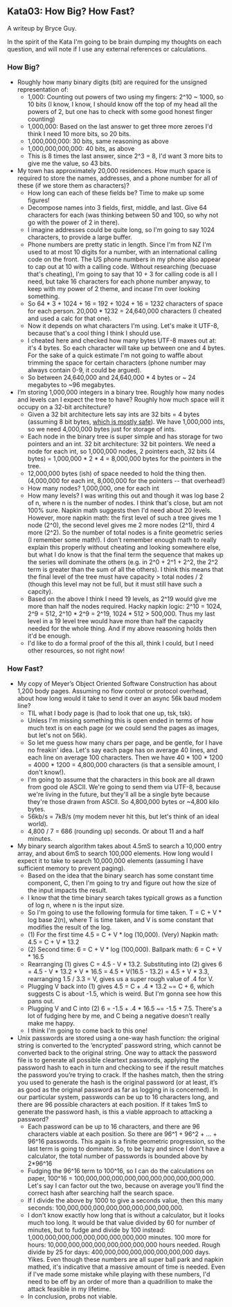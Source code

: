 ## Kata03: How Big? How Fast?

A writeup by Bryce Guy.

In the spirit of the Kata I'm going to be brain dumping my thoughts on each question, and will note if I use any external references or calculations.

### How Big?

- Roughly how many binary digits (bit) are required for the unsigned representation of:
  - 1,000: Counting out powers of two using my fingers: 2^10 ~ 1000, so 10 bits (I know, I know, I should know off the top of my head all the powers of 2, but one has to check with some good honest finger counting)
  - 1,000,000: Based on the last answer to get three more zeroes I'd think I need 10 more bits, so 20 bits.
  - 1,000,000,000: 30 bits, same reasoning as above
  - 1,000,000,000,000: 40 bits, as above
  - This is 8 times the last answer, since 2^3 = 8, I'd want 3 more bits to give me the value, so 43 bits.
- My town has approximately 20,000 residences. How much space is required to store the names, addresses, and a phone number for all of these (if we store them as characters)?
  - How long can each of these fields be? Time to make up some figures!
  - Decompose names into 3 fields, first, middle, and last. Give 64 characters for each (was thinking between 50 and 100, so why not go with the power of 2 in there).
  - I imagine addresses could be quite long, so I'm going to say 1024 characters, to provide a large buffer.
  - Phone numbers are pretty static in length. Since I'm from NZ I'm used to at most 10 digits for a number, with an international calling code on the front. The US phone numbers in my phone also appear to cap out at 10 with a calling code. Without researching (becuase that's cheating), I'm going to say that 10 + 3 for calling code is all I need, but take 16 characters for each phone number anyway, to keep with my power of 2 theme, and incase I'm over looking something.
  - So 64 * 3 + 1024 + 16 = 192 + 1024 + 16 = 1232 characters of space for each person. 20,000 * 1232 = 24,640,000 characters (I cheated and used a calc for that one).
  - Now it depends on what characters I'm using. Let's make it UTF-8, because that's a cool thing I think I should use.
  - I cheated here and checked how many bytes UTF-8 maxes out at: it's 4 bytes. So each character will take up between one and 4 bytes. For the sake of a quick estimate I'm not going to waffle about trimming the space for certain characters (phone number may always contain 0-9, it could be argued).
  - So between 24,640,000 and 24,640,000 * 4 bytes or ~ 24 megabytes to ~96 megabytes.
- I’m storing 1,000,000 integers in a binary tree. Roughly how many nodes and levels can I expect the tree to have? Roughly how much space will it occupy on a 32-bit architecture?
  - Given a 32 bit architecture lets say ints are 32 bits = 4 bytes (assuming 8 bit bytes, [which is mostly safe](https://isocpp.org/wiki/faq/intrinsic-types#very-large-bytes)). We have 1,000,000 ints, so we need 4,000,000 bytes just for storage of ints.
  - Each node in the binary tree is super simple and has storage for two pointers and an int. 32 bit architecture: 32 bit pointers. We need a node for each int, so 1,000,000 nodes, 2 pointers each, 32 bits (4 bytes) = 1,000,000 * 2 * 4 = 8,000,000 bytes for the pointers in the tree.
  - 12,000,000 bytes (ish) of space needed to hold the thing then. (4,000,000 for each int, 8,000,000 for the pointers -- that overhead!)
  - How many nodes? 1,000,000, one for each int
  - How many levels? I was writing this out and though it was log base 2 of n, where n is the number of nodes. I think that's close, but am not 100% sure. Napkin math suggests then I'd need about 20 levels. However, more napkin math: the first level of such a tree gives me 1 node (2^0), the second level gives me 2 more nodes (2^1), third 4 more (2^2). So the number of total nodes is a finite geometric series (I remember some math!). I don't remember enough math to really explain this properly without cheating and looking somewhere else, but what I do know is that the final term the sequence that makes up the series will dominate the others (e.g. in 2^0 + 2^1 + 2^2, the 2^2 term is greater than the sum of all the others). I think this means that the final level of the tree must have capacity > total nodes / 2 (though this level may not be full, but it must still have such a capcity).
  - Based on the above I think I need 19 levels, as 2^19 would give me more than half the nodes required. Hacky napkin logic: 2^10 = 1024, 2^9 = 512, 2^10 * 2^9 = 2^19, 1024 * 512 > 500,000. Thus my last level in a 19 level tree would have more than half the capacity needed for the whole thing. And if my above reasoning holds then it'd be enough.
  - I'd like to do a formal proof of the this all, think I could, but I need other resources, so not right now!

### How Fast?

- My copy of Meyer’s Object Oriented Software Construction has about 1,200 body pages. Assuming no flow control or protocol overhead, about how long would it take to send it over an async 56k baud modem line?
  - TIL what I body page is (had to look that one up, tsk, tsk).
  - Unless I'm missing something this is open ended in terms of how much text is on each page (or we could send the pages as images, but let's not on 56k).
  - So let me guess how many chars per page, and be gentle, for I have no freakin' idea. Let's say each page has on average 40 lines, and each line on average 100 characters. Then we have 40 * 100 * 1200 = 4000 * 1200 = 4,800,000 characters (is that a sensible amount, I don't know!).
  - I'm going to assume that the characters in this book are all drawn from good ole ASCII. We're going to send them via UTF-8, because we're living in the future, but they'll all be a single byte because they're those drawn from ASCII. So 4,800,000 bytes or ~4,800 kilo bytes.
  - 56kb/s = 7kB/s (my modem never hit this, but let's think of an ideal world).
  - 4,800 / 7 = 686 (rounding up) seconds. Or about 11 and a half minutes.
- My binary search algorithm takes about 4.5mS to search a 10,000 entry array, and about 6mS to search 100,000 elements. How long would I expect it to take to search 10,000,000 elements (assuming I have sufficient memory to prevent paging).
  - Based on the idea that the binary search has some constant time component, C, then I'm going to try and figure out how the size of the input impacts the result.
  - I know that the time binary search takes typicall grows as a function of log n, where n is the input size.
  - So I'm going to use the following formula for time taken. T = C + V * log base 2(n), where T is time taken, and V is some constant that modifies the result of the log.
  - (1) For the first time 4.5 = C + V * log (10,000). (Very) Napkin math: 4.5 = C + V * 13.2
  - (2) Second time: 6 = C + V * log (100,000). Ballpark math: 6 = C + V * 16.5
  - Rearranging (1) gives C = 4.5 - V * 13.2. Substituting into (2) gives 6 = 4.5 - V * 13.2 + V * 16.5 = 4.5 + V(16.5 - 13.2) = 4.5 + V * 3.3, rearranging 1.5 / 3.3 = V, gives us a super rough value of .4 for V.
  - Plugging V back into (1) gives 4.5 = C + .4 * 13.2 ~= C + 6, which suggests C is about -1.5, which is weird. But I'm gonna see how this pans out.
  - Plugging V and C into (2) 6 = -1.5 + .4 * 16.5 ~= -1.5 + 7.5. There's a lot of fudging here by me, and C being a negative doesn't really make me happy.
  - I think I'm going to come back to this one!
- Unix passwords are stored using a one-way hash function: the original string is converted to the ‘encrypted’ password string, which cannot be converted back to the original string. One way to attack the password file is to generate all possible cleartext passwords, applying the password hash to each in turn and checking to see if the result matches the password you’re trying to crack. If the hashes match, then the string you used to generate the hash is the original password (or at least, it’s as good as the original password as far as logging in is concerned). In our particular system, passwords can be up to 16 characters long, and there are 96 possible characters at each position. If it takes 1mS to generate the password hash, is this a viable approach to attacking a password?
  - Each password can be up to 16 characters, and there are 96 characters viable at each position. So there are 96^1 + 96^2 + ... + 96^16 passwords. This again is a finite geometric progression, so the last term is going to dominate. So, to be lazy and since I don't have a calculator, the total number of passwords is bounded above by 2*96^16
  - Fudging the 96^16 term to 100^16, so I can do the calculations on paper, 100^16 = 100,000,000,000,000,000,000,000,000,000,000. Let's say I can factor out the two, because on average you'll find the correct hash after searching half the search space.
  - If I divide the above by 1000 to give a seconds value, then this many seconds: 100,000,000,000,000,000,000,000,000,000.
  - I don't know exactly how long that is without a calculator, but it looks much too long. It would be that value divided by 60 for number of minutes, but to fudge and divide by 100 instead: 1,000,000,000,000,000,000,000,000,000 minutes. 100 more for hours: 10,000,000,000,000,000,000,000,000 hours needed. Rough divide by 25 for days: 400,000,000,000,000,000,000,000 days. Yikes. Even though these numbers are all super ball park and napkin mathed, it's indicative that a massive amount of time is needed. Even if I've made some mistake while playing with these numbers, I'd need to be off by an order of more than a quadrillion to make the attack feasible in my lifetime.
  - In conclusion, probs not viable.
